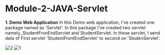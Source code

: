 # Module-2-JAVA-Servlet
**1. Demo Web Application**
In this Demo web application, I've created one package named as 'Servlet'. In this package I've created two servlet namely.,StudentFronEndServlet and StudentServlet.
In these servlet, I send data of First servlet 'StudentFrontEndServlet' to second on 'StudenServlet'.

![2](https://github.com/govindkmk/Module-2-JAVA-Servlet/assets/91989312/aa1ec14d-bca2-4d07-8f56-5dd903e3c987)
![1](https://github.com/govindkmk/Module-2-JAVA-Servlet/assets/91989312/a237b987-487f-4190-8ba4-b55513cc235f)
